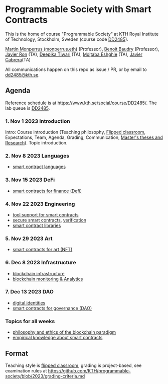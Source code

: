 # Programmable Society with Smart Contracts

This is the home of course "Programmable Society" at KTH Royal Institute of Technology, Stockholm, Sweden (course code [DD2485](https://www.kth.se/student/kurser/kurs/DD2485?l=en)).

[Martin Monperrus (monperrus.eth)](http://www.monperrus.net/martin/) (Professor), [Benoit Baudry](https://softwarediversity.eu/) (Professor), [Javier Ron](https://www.kth.se/profile/javierro?l=en) (TA), [Deepika Tiwari](https://www.kth.se/profile/deepikat) (TA), [Mojtaba Eshghie](https://www.kth.se/profile/eshghie) (TA), [Javier Cabrera](https://www.jacarte.me)(TA)

All communications happen on this repo as issue / PR, or by email to dd2485@kth.se.

## Agenda

Reference schedule is at <https://www.kth.se/social/course/DD2485/>. The lab queue is [DD2485](https://queue.csc.kth.se/Queue/DD2485).

### 1. Nov 1 2023 Introduction

Intro: Course introduction (Teaching philosophy, [Flipped classroom](https://en.wikipedia.org/wiki/Flipped_classroom), Expectations, Team, Agenda, Grading, Communication, [Master's theses and Research](https://www.monperrus.net/martin/topics)). Topic introduction.

### 2. Nov 8 2023 Languages

* [smart contract languages](https://github.com/KTH/programmable-society/issues/1)

### 3. Nov 15 2023 DeFi

* [smart contracts for finance (Defi)](https://github.com/KTH/programmable-society/issues/3)

### 4. Nov 22 2023 Engineering

* [tool support for smart contracts](https://github.com/KTH/programmable-society/issues/2)
* [secure smart contracts](https://github.com/KTH/programmable-society/issues/7), [verification](https://github.com/KTH/programmable-society/issues/9)
* [smart contract libraries](https://github.com/KTH/programmable-society/issues/10)

### 5. Nov 29 2023 Art

* [smart contracts for art (NFT)](https://github.com/KTH/programmable-society/issues/4)

### 6. Dec 8 2023 Infrastructure
* [blockchain infrastructure](https://github.com/KTH/programmable-society/issues/6)
* [blockchain monitoring \& Analytics](https://github.com/KTH/programmable-society/issues/29)

### 7. Dec 13 2023 DAO

* [digital identities](https://github.com/KTH/programmable-society/issues/11)
* [smart contracts for governance (DAO)](https://github.com/KTH/programmable-society/issues/5)

###  Topics for all weeks

* [philosophy and ethics of the blockchain paradigm](https://github.com/KTH/programmable-society/issues/8)
* [empirical knowledge about smart contracts](https://github.com/KTH/programmable-society/issues/21)
  
## Format

Teaching style is [flipped classroom](https://en.wikipedia.org/wiki/Flipped_classroom), grading is project-based, see examination rules at <https://github.com/KTH/programmable-society/blob/2023/grading-criteria.md>
